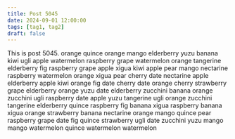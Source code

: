 ```yaml
---
title: Post 5045
date: 2024-09-01 12:00:00
tags: [tag1, tag2]
draft: false
---
```

This is post 5045.
orange
quince
orange
mango
elderberry
yuzu
banana
kiwi
ugli
apple
watermelon
raspberry
grape
watermelon
orange
tangerine
elderberry
fig
raspberry
grape
apple
xigua
kiwi
apple
pear
mango
nectarine
raspberry
watermelon
orange
xigua
pear
cherry
date
nectarine
apple
elderberry
apple
kiwi
orange
fig
date
cherry
date
orange
cherry
strawberry
grape
elderberry
orange
yuzu
date
elderberry
zucchini
banana
orange
zucchini
ugli
raspberry
date
apple
yuzu
tangerine
ugli
orange
zucchini
tangerine
elderberry
quince
raspberry
fig
banana
xigua
raspberry
banana
xigua
orange
strawberry
banana
nectarine
orange
mango
quince
pear
raspberry
grape
date
fig
quince
strawberry
ugli
date
zucchini
yuzu
mango
mango
watermelon
quince
watermelon
watermelon
